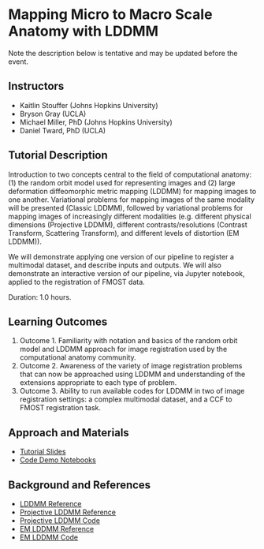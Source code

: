 # Mapping Micro to Macro Scale Anatomy with LDDMM

Note the description below is tentative and may be updated before the event.


## Instructors

- Kaitlin Stouffer (Johns Hopkins University)
- Bryson Gray (UCLA)
- Michael Miller, PhD (Johns Hopkins University)
- Daniel Tward, PhD (UCLA)

## Tutorial Description

<!-- Add a short paragraph describing the tutorial and duration. Recommended
durations is 0.5 to 1.5 hours. -->

Introduction to two concepts central to the field of computational anatomy: (1) the random orbit model used for representing images and (2) large deformation diffeomorphic metric mapping (LDDMM) for mapping images to one another. Variational problems for mapping images of the same modality will be presented (Classic LDDMM), followed by variational problems for mapping images of increasingly different modalities (e.g. different physical dimensions (Projective LDDMM), different contrasts/resolutions (Contrast Transform, Scattering Transform), and different levels of distortion (EM LDDMM)). 

We will demonstrate applying one version of our pipeline to register a multimodal dataset, and describe inputs and outputs. We will also demonstrate an interactive version of our pipeline, via Jupyter notebook, applied to the registration of FMOST data.

Duration: 1.0 hours.

## Learning Outcomes

<!-- Describe here what you would like participants to learn by the end of the tutorial. -->

1. Outcome 1. Familiarity with notation and basics of the random orbit model and LDDMM approach for image registration used by the computational anatomy community.
2. Outcome 2. Awareness of the variety of image registration problems that can now be approached using LDDMM and understanding of the extensions appropriate to each type of problem. 
3. Outcome 3. Ability to run available codes for LDDMM in two of image registration settings: a complex multimodal dataset, and a CCF to FMOST registration task.

## Approach and Materials

<!-- Describe here how the tutorial will be taught, e.g. slides, Jupyter
notebooks, and provide links to any materials. -->

- [Tutorial Slides](https://docs.google.com/presentation/d/14-oOoq1F258Ry8gSaYl_ISLn8R-anW7KXJnKokl95VE/edit#slide=id.g119ae6361ac_0_212)
- [Code Demo Notebooks](https://github.com/twardlab/emlddmm)



## Background and References

<!-- Provide links to related publications and software repositories here. -->
- [LDDMM Reference](https://citeseerx.ist.psu.edu/viewdoc/download?doi=10.1.1.157.6086&rep=rep1&type=pdf)
- [Projective LDDMM Reference](https://www.biorxiv.org/content/10.1101/2022.03.16.484623v1)
- [Projective LDDMM Code](https://github.com/kstouff4/projective-lddmm)
- [EM LDDMM Reference](https://www.frontiersin.org/articles/10.3389/fnins.2020.00052/full)
- [EM LDDMM Code](https://github.com/twardlab/emlddmm)
